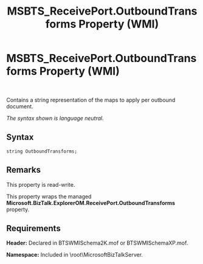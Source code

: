 ﻿---
title: MSBTS_ReceivePort.OutboundTransforms Property (WMI)
TOCTitle: MSBTS_ReceivePort.OutboundTransforms Property (WMI)
ms:assetid: 9402848f-bbdb-4daa-ac44-e1f828a617aa
ms:mtpsurl: https://msdn.microsoft.com/en-us/library/Aa577396(v=BTS.80)
ms:contentKeyID: 51529775
ms.date: 08/30/2017
mtps_version: v=BTS.80
---

# MSBTS\_ReceivePort.OutboundTransforms Property (WMI)

 

Contains a string representation of the maps to apply per outbound document.

*The syntax shown is language neutral.*

## Syntax

``` 
string OutboundTransforms;  
```

## Remarks

This property is read-write.

This property wraps the managed **Microsoft.BizTalk.ExplorerOM.ReceivePort.OutboundTransforms** property.

## Requirements

**Header:** Declared in BTSWMISchema2K.mof or BTSWMISchemaXP.mof.

**Namespace:** Included in \\root\\MicrosoftBizTalkServer.

